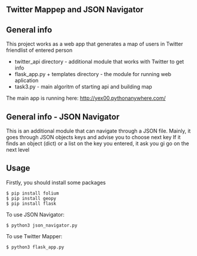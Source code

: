 ## Twitter Mappep and JSON Navigator

## General info
This project works as a web app that generates a map of users in Twitter friendlist of entered person
* twitter_api directory - additional module that works with Twitter to get info
* flask_app.py + templates directory - the module for running web aplication
* task3.py - main algoritm of starting api and building map

The main app is running here:
http://yex00.pythonanywhere.com/

## General info - JSON Navigator
This is an additional module that can navigate through a JSON file. Mainly, it goes through JSON objects keys and advise you to choose next key
If it finds an object (dict) or a list on the key you entered, it ask you gi go on the next level

## Usage
Firstly, you should install some packages

```
$ pip install folium
$ pip install geopy
$ pip install flask
```

To use JSON Navigator:

```
$ python3 json_navigator.py
```

To use Twitter Mapper:

```
$ python3 flask_app.py
```
